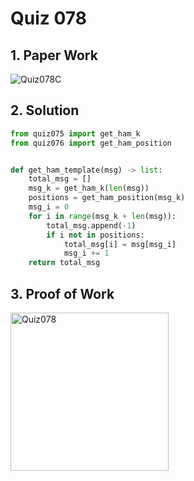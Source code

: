 # Quiz 078

## 1. Paper Work

![Quiz078C](https://github.com/user-attachments/assets/b04faa1b-b18d-42a9-a75e-08580ab55cd7)


## 2. Solution

```.py
from quiz075 import get_ham_k
from quiz076 import get_ham_position


def get_ham_template(msg) -> list:
    total_msg = []
    msg_k = get_ham_k(len(msg))
    positions = get_ham_position(msg_k)
    msg_i = 0
    for i in range(msg_k + len(msg)):
        total_msg.append(-1)
        if i not in positions:
            total_msg[i] = msg[msg_i]
            msg_i += 1
    return total_msg


```

## 3. Proof of Work
<img width="253" alt="Quiz078" src="https://github.com/user-attachments/assets/aa34f40c-6481-47eb-90f8-a42a67e331a8">
